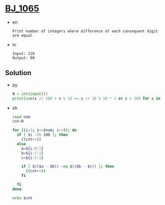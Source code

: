 # [BJ_1065](https://acmicpc.net/problem/1065)

* en

  ```en
  Print number of integers where difference of each consequent digit are equal
  ```

* tc

  ```tc
  Input: 110
  Output: 99
  ```

## Solution

* py

  ```py
  N = int(input())
  print(sum(x // 100 + x % 10 == x // 10 % 10 * 2 or x < 100 for x in range(1, N + 1)))
  ```

* sh

  ```sh
  read num
  cnt=0

  for ((i=1; i<=$num; i++)); do
    if [ $i -lt 100 ]; then
      ((cnt++))
    else
      a=${i:0:1}
      b=${i:1:1}
      c=${i:2:1}

      if [ $(($a - $b)) -eq $(($b - $c)) ]; then
        ((cnt++))
      fi

    fi
  done

  echo $cnt
  ```
